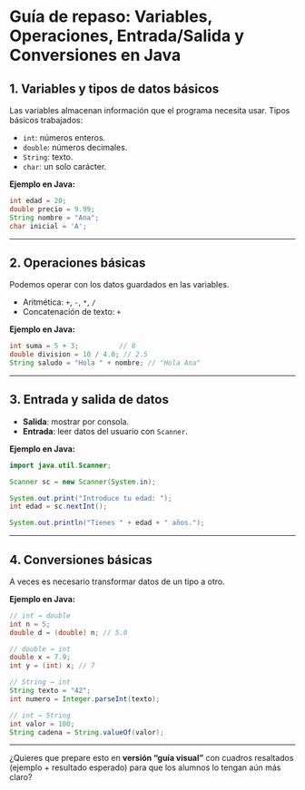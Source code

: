 # Guía de repaso: Variables, Operaciones, Entrada/Salida y Conversiones en Java

## 1. Variables y tipos de datos básicos

Las variables almacenan información que el programa necesita usar.
Tipos básicos trabajados:

* `int`: números enteros.
* `double`: números decimales.
* `String`: texto.
* `char`: un solo carácter.

**Ejemplo en Java:**

```java
int edad = 20;
double precio = 9.99;
String nombre = "Ana";
char inicial = 'A';
```

---

## 2. Operaciones básicas

Podemos operar con los datos guardados en las variables.

* Aritmética: `+`, `-`, `*`, `/`
* Concatenación de texto: `+`

**Ejemplo en Java:**

```java
int suma = 5 + 3;          // 8
double division = 10 / 4.0; // 2.5
String saludo = "Hola " + nombre; // "Hola Ana"
```

---

## 3. Entrada y salida de datos

* **Salida**: mostrar por consola.
* **Entrada**: leer datos del usuario con `Scanner`.

**Ejemplo en Java:**

```java
import java.util.Scanner;

Scanner sc = new Scanner(System.in);

System.out.print("Introduce tu edad: ");
int edad = sc.nextInt();

System.out.println("Tienes " + edad + " años.");
```

---

## 4. Conversiones básicas

A veces es necesario transformar datos de un tipo a otro.

**Ejemplo en Java:**

```java
// int → double
int n = 5;
double d = (double) n; // 5.0

// double → int
double x = 7.9;
int y = (int) x; // 7

// String → int
String texto = "42";
int numero = Integer.parseInt(texto);

// int → String
int valor = 100;
String cadena = String.valueOf(valor);
```

---

¿Quieres que prepare esto en **versión “guía visual”** con cuadros resaltados (ejemplo + resultado esperado) para que los alumnos lo tengan aún más claro?
